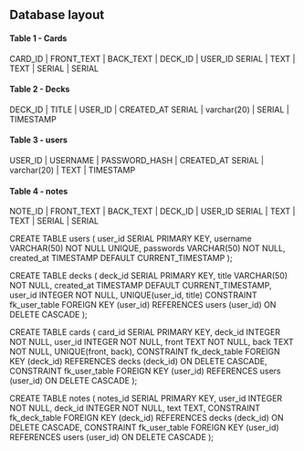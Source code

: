## Database layout

#### Table 1 - Cards

CARD_ID  | FRONT_TEXT | BACK_TEXT | DECK_ID | USER_ID
SERIAL   |    TEXT    |   TEXT    |  SERIAL |  SERIAL

#### Table 2 - Decks

DECK_ID  |    TITLE     | USER_ID | CREATED_AT
SERIAL   | varchar(20)  | SERIAL  | TIMESTAMP

#### Table 3 - users

USER_ID |  USERNAME   | PASSWORD_HASH | CREATED_AT
SERIAL  | varchar(20) |     TEXT      |   TIMESTAMP


#### Table 4 - notes

NOTE_ID  | FRONT_TEXT | BACK_TEXT | DECK_ID | USER_ID
SERIAL   |    TEXT    |   TEXT    |  SERIAL |  SERIAL

CREATE TABLE users (
    user_id SERIAL PRIMARY KEY,
    username VARCHAR(50) NOT NULL UNIQUE,
    passwords VARCHAR(50) NOT NULL,
    created_at TIMESTAMP DEFAULT CURRENT_TIMESTAMP
);

CREATE TABLE decks (
  deck_id SERIAL PRIMARY KEY,
  title VARCHAR(50) NOT NULL,
  created_at TIMESTAMP DEFAULT CURRENT_TIMESTAMP,
  user_id INTEGER NOT NULL,
  UNIQUE(user_id, title)
  CONSTRAINT fk_user_table
        FOREIGN KEY (user_id)
        REFERENCES users (user_id)
        ON DELETE CASCADE
);

CREATE TABLE cards (
  card_id SERIAL PRIMARY KEY,
  deck_id INTEGER NOT NULL,
  user_id INTEGER NOT NULL,
  front TEXT NOT NULL,
  back TEXT NOT NULL,
  UNIQUE(front, back),
  CONSTRAINT fk_deck_table
        FOREIGN KEY (deck_id)
        REFERENCES decks (deck_id)
        ON DELETE CASCADE,
  CONSTRAINT fk_user_table
        FOREIGN KEY (user_id)
        REFERENCES users (user_id)
        ON DELETE CASCADE
);

CREATE TABLE notes (
      notes_id SERIAL PRIMARY KEY,
      user_id INTEGER NOT NULL,
      deck_id INTEGER NOT NULL,
      text TEXT,
      CONSTRAINT fk_deck_table
            FOREIGN KEY (deck_id)
            REFERENCES decks (deck_id)
            ON DELETE CASCADE,
      CONSTRAINT fk_user_table
            FOREIGN KEY (user_id)
            REFERENCES users (user_id)
            ON DELETE CASCADE
);